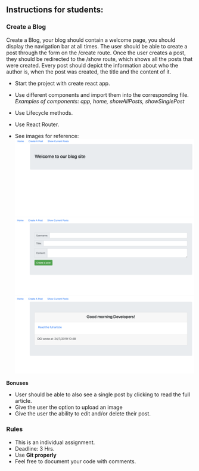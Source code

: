 ## Instructions for students:

### Create a Blog

Create a Blog, your blog should contain a welcome page, you should display the navigation bar at all times. The user should be able to create a post through the form on the /create route.
Once the user creates a post, they should be redirected to the /show route, which shows all the posts that were created. Every post should depict the information about who the author is, when the post was created, the title and the content of it.

-   Start the project with create react app.

-   Use different components and import them into the corresponding file. _Examples of components: app, home, showAllPosts, showSinglePost_

-   Use Lifecycle methods.

-   Use React Router.

-   See images for reference:
    ![Welcome](Welcome.png)
    ![CreatePost](CreatePost.png)
    ![ShowPost](ShowPost.png)

**Bonuses**

-   User should be able to also see a single post by clicking to read the full article.
-   Give the user the option to upload an image
-   Give the user the ability to edit and/or delete their post.

### Rules

-   This is an individual assignment.
-   Deadline: 3 Hrs.
-   Use **Git properly**
-   Feel free to document your code with comments.
